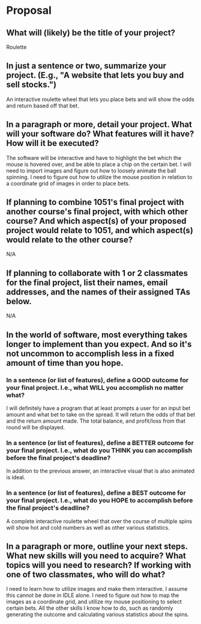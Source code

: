# Proposal

## What will (likely) be the title of your project?

Roulette

## In just a sentence or two, summarize your project. (E.g., "A website that lets you buy and sell stocks.")

An interactive roulette wheel that lets you place bets and will show the odds and return based off that bet. 

## In a paragraph or more, detail your project. What will your software do? What features will it have? How will it be executed?

The software will be interactive and have to highlight the bet which the mouse is hovered over, and be able to place a chip on the certain bet. I will need to import images and figure out how to loosely animate the ball spinning. I need to figure out how to utilize the mouse position in relation to a coordinate grid of images in order to place bets. 

## If planning to combine 1051's final project with another course's final project, with which other course? And which aspect(s) of your proposed project would relate to 1051, and which aspect(s) would relate to the other course?

N/A

## If planning to collaborate with 1 or 2 classmates for the final project, list their names, email addresses, and the names of their assigned TAs below.

N/A

## In the world of software, most everything takes longer to implement than you expect. And so it's not uncommon to accomplish less in a fixed amount of time than you hope.

### In a sentence (or list of features), define a GOOD outcome for your final project. I.e., what WILL you accomplish no matter what?

I will definitely have a program that at least prompts a user for an input bet amount and what bet to take on the spread. It will return the odds of that bet and the return amount made. The total balance, and profit/loss from that round will be displayed.

### In a sentence (or list of features), define a BETTER outcome for your final project. I.e., what do you THINK you can accomplish before the final project's deadline?

In addition to the previous answer, an interactive visual that is also animated is ideal. 
### In a sentence (or list of features), define a BEST outcome for your final project. I.e., what do you HOPE to accomplish before the final project's deadline?

A complete interactive roulette wheel that over the course of multiple spins will show hot and cold numbers as well as other various statistics. 

## In a paragraph or more, outline your next steps. What new skills will you need to acquire? What topics will you need to research? If working with one of two classmates, who will do what?

I need to learn how to utilize images and make them interactive. I assume this cannot be done in IDLE alone. I need to figure out how to map the images as a coordinate grid, and utilize my mouse positioning to select certain bets. All the other skills I know how to do, such as randomly generating the outcome and calculating various statistics about the spins. 

